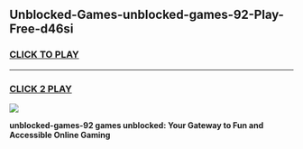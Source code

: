 
## Unblocked-Games-unblocked-games-92-Play-Free-d46si
<h3>
<a href="https://premium76.site?title=unblocked-games-92&ref=10A">CLICK TO PLAY</a></h3>
<hr>

<h3>
<a href="https://premium76.site?title=unblocked-games-92&ref=10A">CLICK 2 PLAY</a>
  
</h3>

<a href="https://premium76.site?title=unblocked-games-92&ref=10A"><img src="https://clearcache.store/games.png"></a>


**unblocked-games-92 games unblocked: Your Gateway to Fun and Accessible Online Gaming**

